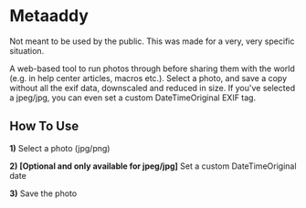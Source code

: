 # Metaaddy
Not meant to be used by the public. This was made for a very, very specific situation.

A web-based tool to run photos through before sharing them with the world (e.g. in help center articles, macros etc.).
Select a photo, and save a copy without all the exif data, downscaled and reduced in size.
If you've selected a jpeg/jpg, you can even set a custom DateTimeOriginal EXIF tag.


## How To Use
**1)** Select a photo (jpg/png)

**2) [Optional and only available for jpeg/jpg]** Set a custom DateTimeOriginal date

**3)** Save the photo
